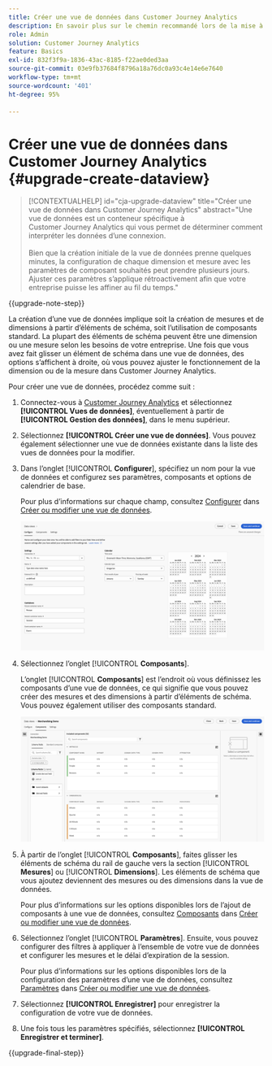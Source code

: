 ```yaml
---
title: Créer une vue de données dans Customer Journey Analytics
description: En savoir plus sur le chemin recommandé lors de la mise à niveau à partir d’Adobe Analytics vers Customer Journey Analytics
role: Admin
solution: Customer Journey Analytics
feature: Basics
exl-id: 832f3f9a-1836-43ac-8185-f22ae0ded3aa
source-git-commit: 03e9fb37684f8796a18a76dc0a93c4e14e6e7640
workflow-type: tm+mt
source-wordcount: '401'
ht-degree: 95%

---
```


# Créer une vue de données dans Customer Journey Analytics {#upgrade-create-dataview}

<!-- markdownlint-disable MD034 -->

>[!CONTEXTUALHELP]
>id="cja-upgrade-dataview"
>title="Créer une vue de données dans Customer Journey Analytics"
>abstract="Une vue de données est un conteneur spécifique à Customer Journey Analytics qui vous permet de déterminer comment interpréter les données d’une connexion.<br><br>Bien que la création initiale de la vue de données prenne quelques minutes, la configuration de chaque dimension et mesure avec les paramètres de composant souhaités peut prendre plusieurs jours. Ajuster ces paramètres s’applique rétroactivement afin que votre entreprise puisse les affiner au fil du temps."

<!-- markdownlint-enable MD034 -->

{{upgrade-note-step}}

<!-- Should we single source this instead of duplicate it? The following steps were copied from: /help/data-views/create-dataview.md -->

La création dʼune vue de données implique soit la création de mesures et de dimensions à partir dʼéléments de schéma, soit lʼutilisation de composants standard. La plupart des éléments de schéma peuvent être une dimension ou une mesure selon les besoins de votre entreprise. Une fois que vous avez fait glisser un élément de schéma dans une vue de données, des options s’affichent à droite, où vous pouvez ajuster le fonctionnement de la dimension ou de la mesure dans Customer Journey Analytics.

Pour créer une vue de données, procédez comme suit :

1. Connectez-vous à [Customer Journey Analytics](https://analytics.adobe.com) et sélectionnez **[!UICONTROL Vues de données]**, éventuellement à partir de **[!UICONTROL Gestion des données]**, dans le menu supérieur.

1. Sélectionnez **[!UICONTROL Créer une vue de données]**. Vous pouvez également sélectionner une vue de données existante dans la liste des vues de données pour la modifier.

1. Dans l’onglet [!UICONTROL **Configurer**], spécifiez un nom pour la vue de données et configurez ses paramètres, composants et options de calendrier de base.

   Pour plus d’informations sur chaque champ, consultez [Configurer](/help/data-views/create-dataview.md#configure) dans [Créer ou modifier une vue de données](/help/data-views/create-dataview.md).

   ![Configurer la vue de données](assets/dataview-configure.png)

1. Sélectionnez l’onglet [!UICONTROL **Composants**].

   L’onglet [!UICONTROL **Composants**] est l’endroit où vous définissez les composants d’une vue de données, ce qui signifie que vous pouvez créer des mesures et des dimensions à partir d’éléments de schéma. Vous pouvez également utiliser des composants standard.

   ![Onglet Composants](assets/dataview-components.png)

1. À partir de l’onglet [!UICONTROL **Composants**], faites glisser les éléments de schéma du rail de gauche vers la section [!UICONTROL **Mesures**] ou [!UICONTROL **Dimensions**]. Les éléments de schéma que vous ajoutez deviennent des mesures ou des dimensions dans la vue de données.

   Pour plus d’informations sur les options disponibles lors de l’ajout de composants à une vue de données, consultez [Composants](/help/data-views/create-dataview.md#components) dans [Créer ou modifier une vue de données](/help/data-views/create-dataview.md).

1. Sélectionnez l’onglet [!UICONTROL **Paramètres**]. Ensuite, vous pouvez configurer des filtres à appliquer à l’ensemble de votre vue de données et configurer les mesures et le délai d’expiration de la session.

   Pour plus d’informations sur les options disponibles lors de la configuration des paramètres d’une vue de données, consultez [Paramètres](/help/data-views/create-dataview.md#settings) dans [Créer ou modifier une vue de données](/help/data-views/create-dataview.md).

1. Sélectionnez **[!UICONTROL Enregistrer]** pour enregistrer la configuration de votre vue de données.

1. Une fois tous les paramètres spécifiés, sélectionnez **[!UICONTROL Enregistrer et terminer]**.

{{upgrade-final-step}}
